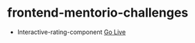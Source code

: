 # frontend-mentorio-challenges

- Interactive-rating-component [Go Live](./Interactive-rating-component/index.html)